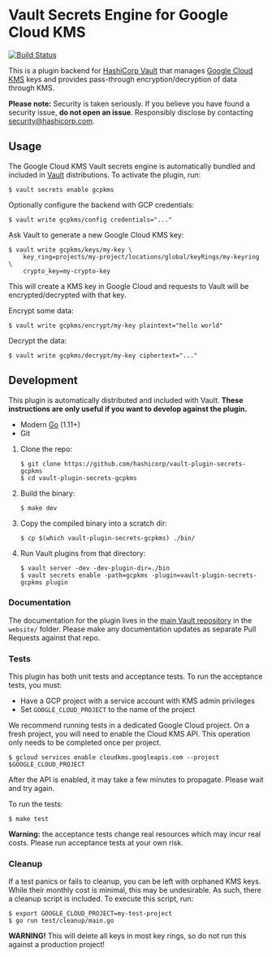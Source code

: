 # Vault Secrets Engine for Google Cloud KMS

[![Build Status](https://travis-ci.com/hashicorp/vault-plugin-secrets-gcpkms.svg?token=xjv5yxmcgdD1zvpeR4me&branch=main)](https://travis-ci.com/hashicorp/vault-plugin-secrets-gcpkms)

This is a plugin backend for [HashiCorp Vault][vault] that manages [Google Cloud
KMS][kms] keys and provides pass-through encryption/decryption of data through
KMS.

**Please note:** Security is taken seriously. If you believe you have found a
security issue, **do not open an issue**. Responsibly disclose by contacting
security@hashicorp.com.


## Usage

The Google Cloud KMS Vault secrets engine is automatically bundled and included
in [Vault][vault] distributions. To activate the plugin, run:

```text
$ vault secrets enable gcpkms
```

Optionally configure the backend with GCP credentials:

```text
$ vault write gcpkms/config credentials="..."
```

Ask Vault to generate a new Google Cloud KMS key:

```text
$ vault write gcpkms/keys/my-key \
    key_ring=projects/my-project/locations/global/keyRings/my-keyring \
    crypto_key=my-crypto-key
```

This will create a KMS key in Google Cloud and requests to Vault will be
encrypted/decrypted with that key.

Encrypt some data:

```text
$ vault write gcpkms/encrypt/my-key plaintext="hello world"
```

Decrypt the data:

```text
$ vault write gcpkms/decrypt/my-key ciphertext="..."
```


## Development

This plugin is automatically distributed and included with Vault. **These
instructions are only useful if you want to develop against the plugin.**

- Modern [Go](https://golang.org) (1.11+)
- Git

1. Clone the repo:

    ```text
    $ git clone https://github.com/hashicorp/vault-plugin-secrets-gcpkms
    $ cd vault-plugin-secrets-gcpkms
    ```

1. Build the binary:

    ```text
    $ make dev
    ```

1. Copy the compiled binary into a scratch dir:

    ```text
    $ cp $(which vault-plugin-secrets-gcpkms) ./bin/
    ```

1. Run Vault plugins from that directory:

    ```text
    $ vault server -dev -dev-plugin-dir=./bin
    $ vault secrets enable -path=gcpkms -plugin=vault-plugin-secrets-gcpkms plugin
    ```

### Documentation

The documentation for the plugin lives in the [main Vault
repository](//github.com/hashicorp/vault) in the `website/` folder. Please make any
documentation updates as separate Pull Requests against that repo.

### Tests

This plugin has both unit tests and acceptance tests. To run the acceptance
tests, you must:

- Have a GCP project with a service account with KMS admin privileges
- Set `GOOGLE_CLOUD_PROJECT` to the name of the project

We recommend running tests in a dedicated Google Cloud project. On a fresh
project, you will need to enable the Cloud KMS API. This operation only needs to
be completed once per project.

```text
$ gcloud services enable cloudkms.googleapis.com --project $GOOGLE_CLOUD_PROJECT
```

After the API is enabled, it may take a few minutes to propagate. Please wait
and try again.

To run the tests:

```text
$ make test
```

**Warning:** the acceptance tests change real resources which may incur real
costs. Please run acceptance tests at your own risk.

### Cleanup

If a test panics or fails to cleanup, you can be left with orphaned KMS keys.
While their monthly cost is minimal, this may be undesirable. As such, there a
cleanup script is included. To execute this script, run:

```text
$ export GOOGLE_CLOUD_PROJECT=my-test-project
$ go run test/cleanup/main.go
```

**WARNING!** This will delete all keys in most key rings, so do not run this
against a production project!

[kms]: https://cloud.google.com/kms
[vault]: https://www.vaultproject.io
